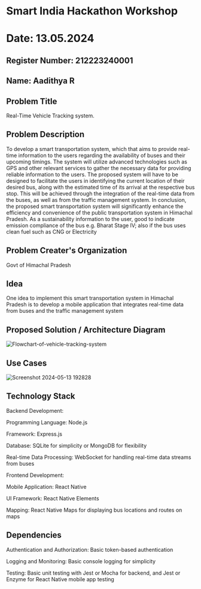 # Smart India Hackathon Workshop
# Date: 13.05.2024
## Register Number: 212223240001
## Name: Aadithya R
## Problem Title

Real-Time Vehicle Tracking system.

## Problem Description

To develop a smart transportation system, which that aims to provide real-time information to the users regarding the availability of buses and their upcoming timings. The system will utilize advanced technologies such as GPS and other relevant services to gather the necessary data for providing reliable information to the users. The proposed system will have to be designed to facilitate the users in identifying the current location of their desired bus, along with the estimated time of its arrival at the respective bus stop. This will be achieved through the integration of the real-time data from the buses, as well as from the traffic management system. In conclusion, the proposed smart transportation system will significantly enhance the efficiency and convenience of the public transportation system in Himachal Pradesh. As a sustainability information to the user, good to indicate emission compliance of the bus e.g. Bharat Stage IV; also if the bus uses clean fuel such as CNG or Electricity

## Problem Creater's Organization
Govt of Himachal Pradesh


## Idea
One idea to implement this smart transportation system in Himachal Pradesh is to develop a mobile application that integrates real-time data from buses and the traffic management system


## Proposed Solution / Architecture Diagram
![Flowchart-of-vehicle-tracking-system](https://github.com/Aadithya2201/SIHPS/assets/145917810/a0b3761e-db66-4a4c-ace8-f1124a5d465d)

## Use Cases
![Screenshot 2024-05-13 192828](https://github.com/Aadithya2201/SIHPS/assets/145917810/0b5ff373-e81d-4ca4-9417-65b82737c521)

## Technology Stack

Backend Development:

Programming Language: Node.js

Framework: Express.js

Database: SQLite for simplicity or MongoDB for flexibility

Real-time Data Processing: WebSocket for handling real-time data streams from buses

Frontend Development:

Mobile Application: React Native

UI Framework: React Native Elements

Mapping: React Native Maps for displaying bus locations and routes on maps


## Dependencies

Authentication and Authorization: Basic token-based authentication

Logging and Monitoring: Basic console logging for simplicity

Testing: Basic unit testing with Jest or Mocha for backend, and Jest or Enzyme for React Native mobile app testing

